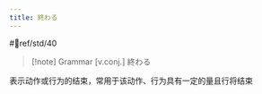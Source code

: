 ```yaml
---
title: 終わる
---
```

 #📖ref/std/40
> [!note] Grammar
> [v.conj.] 終わる

表示动作或行为的结束，常用于该动作、行为具有一定的量且行将结束  
